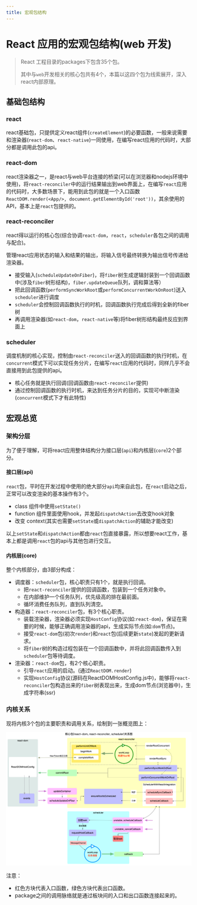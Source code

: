 ```yaml
---
title: 宏观包结构
---
```


# React 应用的宏观包结构(web 开发)

> React 工程目录的packages下包含35个包。
>
> 其中与`web`开发相关的核心包共有4个，本篇以这四个包为线索展开，深入react内部原理。

## 基础包结构

### react

react基础包，只提供定义react组件(`createElement`)的必要函数，一般来说需要和渲染器(`react-dom`、`react-native`)一同使用，在编写react应用的代码时，大部分都是调用此包的api。

### react-dom

react渲染器之一，是react与web平台连接的桥梁(可以在浏览器和nodejs环境中使用)，将`react-reconciler`中的运行结果输出到web界面上，在编写`react`应用的代码时，大多数场景下，能用到此包的就是一个入口函数`ReactDOM.render(<App/>, document.getElementById('root'))`，其余使用的API，基本上是`react`包提供的。

### react-reconciler

react得以运行的核心包(综合协调`react-dom`，`react`，`scheduler`各包之间的调用与配合)。

管理react应用状态的输入和结果的输出，将输入信号最终转换为输出信号传递给渲染器。

* 接受输入(`scheduleUpdateOnFiber`)，将`fiber`树生成逻辑封装到一个回调函数中(涉及`fiber`树形结构)，`fiber.updateQueue`队列，调和算法等）
* 把此回调函数(`performSyncWorkRoot`或`performConcurrentWorkOnRoot`)送入`scheduler`进行调度
* `scheduler`会控制回调函数执行的时机，回调函数执行完成后得到全新的fiber树
* 再调用渲染器(如`react-dom`，`react-native`等)将fiber树形结构最终反应到界面上

### scheduler

调度机制的核心实现，控制由`react-reconciler`送入的回调函数的执行时机，在`concurrent`模式下可以实现任务分片，在编写`react`应用的代码时，同样几乎不会直接用到此包提供的api。

* 核心任务就是执行回调(回调函数由`react-reconciler`提供)
* 通过控制回调函数的执行时机，来达到任务分片的目的，实现可中断渲染(`concurrent`模式下才有此特性)

## 宏观总览

### 架构分层

为了便于理解，可将react应用整体结构分为接口层(`api`)和内核层(`core`)2个部分。

#### 接口层(api)

`react`包，平时在开发过程中使用的绝大部分`api`均来自此包，在`react`启动之后，正常可以改变渲染的基本操作有3个。

* class 组件中使用`setState()`
* function 组件里面使用hook，并发起`dispatchAction`去改变hook对象
* 改变 context(其实也需要`setState`或`dispatchAction`的辅助才能改变)

以上`setState`和`dispatchAction`都由`react`包直接暴露，所以想要react工作，基本上都是调用`react`包的api与其他包进行交互。

#### 内核层(core)

整个内核部分，由3部分构成：

* 调度器：`scheduler`包，核心职责只有1个，就是执行回调。
  * 把`react-reconciler`提供的回调函数，包装到一个任务对象中。
  * 在内部维护一个任务队列，优先级高的排在最前面。
  * 循环消费任务队列，直到队列清空。
* 构造器：`react-reconciler`包，有3个核心职责。
  * 装载渲染器，渲染器必须实现`HostConfig`协议(如:`react-dom`)，保证在需要的时候，能够正确调用渲染器的api，生成实际节点(如:`dom`节点)。
  * 接受`react-dom`包(初次`render`)和`react`包(后续更新`state`)发起的更新请求。
  * 将`fiber`树的构造过程包装在一个回调函数中，并将此回调函数传入到`scheduler`包等待调度。
* 渲染器：`react-dom`包，有2个核心职责。
  * 引导`react`应用的启动。(通过`ReactDOM.render`)
  * 实现`HostConfig`协议(源码在ReactDOMHostConfig.js中)，能够将`react-reconciler`包构造出来的`fiber`树表现出来，生成dom节点(浏览器中)，生成字符串(ssr)

### 内核关系

现将内核3个包的主要职责和调用关系，绘制到一张概览图上：

![](https://raw.githubusercontent.com/yuhongjing/img-folder/master/img/core-packages.c2850581.png)

注意：

* 红色方块代表入口函数，绿色方块代表出口函数。
* package之间的调用脉络就是通过板块间的入口和出口函数连接起来的。

